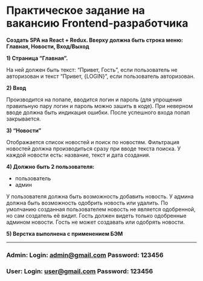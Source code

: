 # **Практическое задание на вакансию Frontend-разработчика**

**Создать SPA на React + Redux. Вверху должна быть строка меню: Главная, Новости, Вход/Выход**

**1) Страница “Главная”.**

На ней должен быть текст: “Привет, Гость”, если пользователь не авторизован и текст “Привет, {LOGIN}”, если пользователь авторизован.

**2) Вход**

Производится на попапе, вводится логин и пароль (для упрощения правильную пару логин и пароль можно зашить в коде). При неверном вводе должна быть индикация ошибки.
После успешного входа попап закрывается.

**3) “Новости”**

Отображается список новостей и поиск по новостям. Фильтрация новостей должна производиться сразу при вводе текста поиска. У каждой новости есть: название, текст и дата создания.

**4) Должно быть 2 пользователя:**

- пользователь
- админ

У пользователя должна быть возможность добавить новость. У админа должна быть возможность одобрить новость или удалить. По умолчанию созданная пользователем новость не является одобренной, но сам создатель её видит.
Гость должен видеть только одобренные админом новости. Гость не может создавать или одобрять новости.

**5) Верстка выполнена с применением БЭМ**

---
### Admin: Login: admin@gmail.com Password: 123456
### User: Login: user@gmail.com Password: 123456
